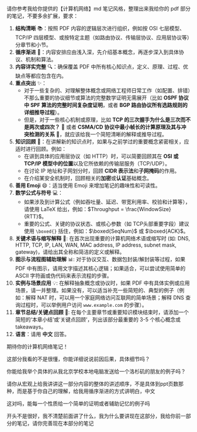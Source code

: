 请你参考我给你提供的【计算机网络】md 笔记风格，整理出来我给你的 pdf 部分的笔记，不要多余扩展，要求：

1.  **结构清晰** 📚：按照 PDF 内容的逻辑层次进行组织，例如按 OSI 七层模型、TCP/IP 四层模型、或按特定主题（如路由协议、传输层协议、应用层协议等）分章节和小节。
2.  **循序渐进** 🌱：内容安排应由浅入深，先介绍基本概念，再逐步深入到具体协议、机制和算法。
3.  **内容详实完整** 🔍：确保覆盖 PDF 中所有核心知识点，定义、原理、过程、优缺点等都应包含在内。
4.  **重点突出** ✨：
    *   对于一些复杂的、对理解整体概念或网络工程师日常工作（如配置、排错）不那么重要的协议细节或算法的完整数学证明无需展开（比如 **OSPF 协议中 SPF 算法的完整时间复杂度证明**，或者 **BGP 路由协议所有选路规则的详细推导过程**）。
    *   但是，对于一些核心机制或原理，比如 **TCP 的三次握手为什么是三次而不是两次或四次？** 🤝 或者 **CSMA/CD 协议中最小帧长的计算原理及其与冲突检测的关系** 📡，就应该给我一个简短清晰的解释或推导过程。
5.  **知识回顾** 🧠：在讲解新的知识点时，如果与之前学过的重要概念紧密相关，应适时进行回顾。例如：
    *   在讲到具体的应用层协议（如 HTTP）时，可以简要回顾其在 **OSI 或 TCP/IP 模型中的位置**以及它所依赖的传输层服务（TCP/UDP）。
    *   在讨论 IP 地址和子网划分时，回顾 **CIDR 表示法**和**子网掩码**的作用。
    *   在介绍某安全机制时，回顾相关的**加密**或**认证**基础概念。
6.  **善用 Emoji** 😄：适当使用 Emoji 来增加笔记的趣味性和可读性。
7.  **数学公式与符号** 💻：
    *   如果涉及到计算公式（例如吞吐量、延迟、带宽利用率、校验和计算等），请使用 LaTeX 给出，例如：$Throughput = \frac{WindowSize}{RTT}$。
    *   重要的公式、关键的协议状态、或核心参数（如 TCP头部重要字段）建议使用 `\boxed{}` 括住，例如：$\boxed{SeqNum}$ 或 $\boxed{ACK}$。
8.  **关键术语与缩写解释** 📖: 在首次出现重要的计算机网络术语或缩写时 (如: DNS, HTTP, TCP, IP, LAN, WAN, MAC address, IP address, subnet mask, gateway)，请给出其全称和简洁的定义或解释。
9.  **图示与流程图辅助理解** 📊: 对于协议交互、数据包封装/解封装等过程，如果 PDF 中有图示，请用文字描述其核心逻辑；如果适合，可以尝试使用简单的 ASCII 字符画或伪代码来表示流程的步骤。
10. **实例与场景应用** 💡: 在解释抽象概念或协议时，如果 PDF 中有具体实例或应用场景，请一并整理。如果没有，可以适当补充一些简短的、典型的例子（例如：解释 NAT 时，可以用一个家庭网络访问互联网的简单场景；解释 DNS 查询过程时，可以举例用户访问 `www.example.com` 的步骤）。
11. **章节总结/关键点回顾** 📝: 在每个主要章节或重要知识模块结束时，请添加一个简短的‘本章小结’或‘关键点回顾’，列出该部分最重要的 3-5 个核心概念或 takeaways。
12. **语言**：请用 **中文** 回答。

期待你的计算机网络笔记！


这部分我看的不是很懂，你能详细说说前因后果，具体细节吗？

你能给我举个具体的从我北京学校本地电脑发送给一个洛杉矶的朋友的例子吗？

请你从宏观上给我讲讲这一部分内容的整体的讲述顺序，不是具体到ppt页数那种，而是基于你自己的理解，给我用循序渐进的方式讲明白，中文

这对吗，能每一个性质给一个简单的证明或者辅助记忆的例子吗

开头不是很好，我不清楚前面讲了什么，我为什么要讲现在这部分，我给你前一部分的笔记，请你完善现在本部分的笔记